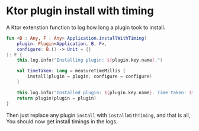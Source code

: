 # Ktor plugin install with timing

A Ktor extenstion function to log how long a plugin took to install.

```kotlin
fun <B : Any, F : Any> Application.installWithTiming(
    plugin: Plugin<Application, B, F>,
    configure: B.() -> Unit = {}
): F {
    this.log.info("Installing plugin: ${plugin.key.name}.")

    val timeTaken: Long = measureTimeMillis {
        install(plugin = plugin, configure = configure)
    }

    this.log.info("Installed plugin: ${plugin.key.name}. Time taken: $timeTaken ms")
    return plugin(plugin = plugin)
}
```

Then just replace any plugin ```install``` with ```installWithTiming```, and that is all, You should now get install timings in the logs.
